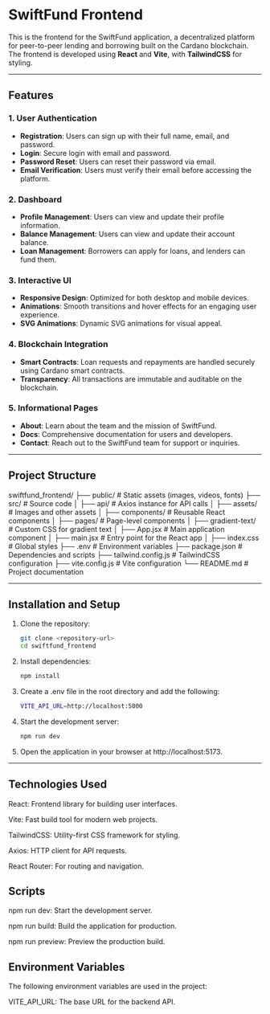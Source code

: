 # SwiftFund Frontend

This is the frontend for the SwiftFund application, a decentralized platform for peer-to-peer lending and borrowing built on the Cardano blockchain. The frontend is developed using **React** and **Vite**, with **TailwindCSS** for styling.

---

## Features

### 1. **User Authentication**
- **Registration**: Users can sign up with their full name, email, and password.
- **Login**: Secure login with email and password.
- **Password Reset**: Users can reset their password via email.
- **Email Verification**: Users must verify their email before accessing the platform.

### 2. **Dashboard**
- **Profile Management**: Users can view and update their profile information.
- **Balance Management**: Users can view and update their account balance.
- **Loan Management**: Borrowers can apply for loans, and lenders can fund them.

### 3. **Interactive UI**
- **Responsive Design**: Optimized for both desktop and mobile devices.
- **Animations**: Smooth transitions and hover effects for an engaging user experience.
- **SVG Animations**: Dynamic SVG animations for visual appeal.

### 4. **Blockchain Integration**
- **Smart Contracts**: Loan requests and repayments are handled securely using Cardano smart contracts.
- **Transparency**: All transactions are immutable and auditable on the blockchain.

### 5. **Informational Pages**
- **About**: Learn about the team and the mission of SwiftFund.
- **Docs**: Comprehensive documentation for users and developers.
- **Contact**: Reach out to the SwiftFund team for support or inquiries.

---

## Project Structure
swiftfund_frontend/ ├── public/ # Static assets (images, videos, fonts) ├── src/ # Source code │ ├── api/ # Axios instance for API calls │ ├── assets/ # Images and other assets │ ├── components/ # Reusable React components │ ├── pages/ # Page-level components │ ├── gradient-text/ # Custom CSS for gradient text │ ├── App.jsx # Main application component │ ├── main.jsx # Entry point for the React app │ ├── index.css # Global styles ├── .env # Environment variables ├── package.json # Dependencies and scripts ├── tailwind.config.js # TailwindCSS configuration ├── vite.config.js # Vite configuration └── README.md # Project documentation



---

## Installation and Setup

1. Clone the repository:
   ```bash
   git clone <repository-url>
   cd swiftfund_frontend


2.  Install dependencies:
    ```bash
    npm install


3. Create a .env file in the root directory and add the following:
   ```bash
   VITE_API_URL=http://localhost:5000


4. Start the development server:
   ```bash
   npm run dev


5. Open the application in your browser at http://localhost:5173.



---

## Technologies Used
React: Frontend library for building user interfaces.


Vite: Fast build tool for modern web projects.


TailwindCSS: Utility-first CSS framework for styling.


Axios: HTTP client for API requests.


React Router: For routing and navigation.


## Scripts
npm run dev: Start the development server.

npm run build: Build the application for production.

npm run preview: Preview the production build.


## Environment Variables
The following environment variables are used in the project:

VITE_API_URL: The base URL for the backend API.

